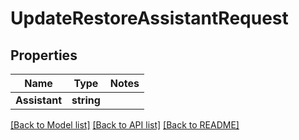# UpdateRestoreAssistantRequest

## Properties
Name | Type | Notes
------------ | ------------- | -------------
**Assistant** | **string** | 

[[Back to Model list]](../README.md#documentation-for-models) [[Back to API list]](../README.md#documentation-for-api-endpoints) [[Back to README]](../README.md)


